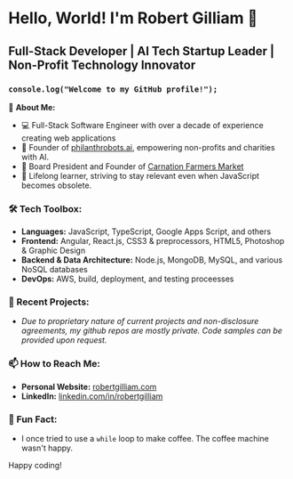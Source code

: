 # Hello, World! I'm Robert Gilliam 👋

## Full-Stack Developer | AI Tech Startup Leader | Non-Profit Technology Innovator

### `console.log("Welcome to my GitHub profile!");`

🚀 **About Me:**
- 💻 Full-Stack Software Engineer with over a decade of experience creating web applications
- 🤖 Founder of [philanthrobots.ai](https://philanthrobots.ai), empowering non-profits and charities with AI.
- 🌽 Board President and Founder of [Carnation Farmers Market](https://carnationfarmersmarket.org)
- 🌱 Lifelong learner, striving to stay relevant even when JavaScript becomes obsolete.

### 🛠️ Tech Toolbox:
- **Languages:** JavaScript, TypeScript, Google Apps Script, and others
- **Frontend:** Angular, React.js, CSS3 & preprocessors, HTML5, Photoshop & Graphic Design
- **Backend & Data Architecture:** Node.js, MongoDB, MySQL, and various NoSQL databases
- **DevOps:** AWS, build, deployment, and testing proceesses

### 🚀 Recent Projects:
- *Due to proprietary nature of current projects and non-disclosure agreements, my github repos are mostly private. Code samples can be provided upon request.*

### 📫 How to Reach Me:
- **Personal Website:** [robertgilliam.com](https://robertgilliam.com)
- **LinkedIn:** [linkedin.com/in/robertgilliam](https://www.linkedin.com/in/robertgilliam)

### 🌟 Fun Fact:
- I once tried to use a `while` loop to make coffee. The coffee machine wasn't happy.

Happy coding!
